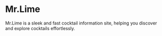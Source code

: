 # Mr.Lime
Mr.Lime is a sleek and fast cocktail information site, helping you discover and explore cocktails effortlessly. 
